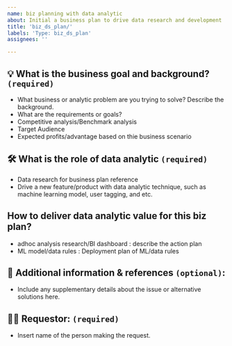 ```yaml
---
name: biz planning with data analytic
about: Initial a business plan to drive data research and development
title: 'biz_ds_plan/'
labels: 'Type: biz_ds_plan'
assignees: ''

---
```


## 💡 What is the business goal and background? `(required)`
- What business or analytic problem are you trying to solve? Describe the background.
- What are the requirements or goals?
- Competitive analysis/Benchmark analysis
- Target Audience
- Expected profits/advantage based on thie business scenario

## 🛠️ What is the role of data analytic `(required)`
- Data research for business plan reference
- Drive a new feature/product with data analytic technique, such as machine learning model, user tagging, and etc.

## How to deliver data analytic value for this biz plan?
- adhoc analysis research/BI dashboard : describe the action plan
- ML model/data rules : Deployment plan of ML/data rules
 
## 🔗 Additional information & references `(optional)`:
- Include any supplementary details about the issue or alternative solutions here.

## 🙋‍♂️ Requestor: `(required)`
- Insert name of the person making the request.
